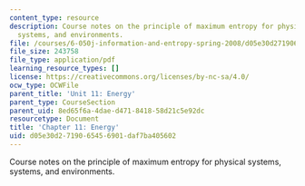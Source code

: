 ```yaml
---
content_type: resource
description: Course notes on the principle of maximum entropy for physical systems,
  systems, and environments.
file: /courses/6-050j-information-and-entropy-spring-2008/d05e30d2719065456901daf7ba405602_MIT6_050JS08_chapter11.pdf
file_size: 243758
file_type: application/pdf
learning_resource_types: []
license: https://creativecommons.org/licenses/by-nc-sa/4.0/
ocw_type: OCWFile
parent_title: 'Unit 11: Energy'
parent_type: CourseSection
parent_uid: 8ed65f6a-4dae-d471-8418-58d21c5e92dc
resourcetype: Document
title: 'Chapter 11: Energy'
uid: d05e30d2-7190-6545-6901-daf7ba405602
---
```

Course notes on the principle of maximum entropy for physical systems, systems, and environments.